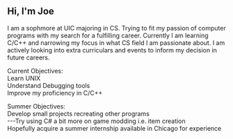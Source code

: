 ## Hi, I'm Joe

I am a sophmore at UIC majoring in CS. Trying to fit my passion of computer programs with my search for a fulfilling career. 
Currently I am learning C/C++ and narrowing my focus in what CS field I am passionate about. I am actively looking into extra curriculars and events to inform my decision in future careers.

Current Objectives:<br>
Learn UNIX<br>
Understand Debugging tools<br>
Improve my proficiency in C/C++<br>

Summer Objectives:<br>
Develop small projects recreating other programs<br>
---Try using C# a bit more on game modding i.e. item creation<br>
Hopefully acquire a summer internship available in Chicago for experience<br>
  
<!--
**JoeWu55/JoeWu55** is a ✨ _special_ ✨ repository because its `README.md` (this file) appears on your GitHub profile.

Here are some ideas to get you started:

- 🔭 I’m currently working on ...
- 🌱 I’m currently learning ...
- 👯 I’m looking to collaborate on ...
- 🤔 I’m looking for help with ...
- 💬 Ask me about ...
- 📫 How to reach me: ...
- 😄 Pronouns: ...
- ⚡ Fun fact: ...
-->
